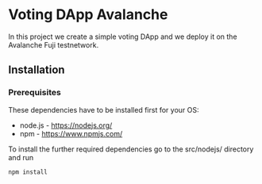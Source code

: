 # Voting DApp Avalanche

In this project we create a simple voting DApp and we deploy it on the Avalanche Fuji testnetwork.

## Installation

### Prerequisites

These dependencies have to be installed first for your OS:

- node.js - https://nodejs.org/
- npm - https://www.npmjs.com/

To install the further required dependencies go to the src/nodejs/ directory and run

```bash
npm install
```
